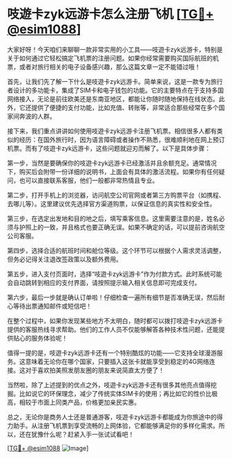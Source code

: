 # 吱遊卡zyk远游卡怎么注册飞机 [[TG💪+ @esim1088](https://t.me/s/esim1088)]

大家好呀！今天咱们来聊聊一款非常实用的小工具——吱遊卡zyk远游卡，特别是关于如何通过它轻松搞定飞机票的注册问题。如果你经常需要购买国际航班的机票，或者对旅行相关的电子设备感兴趣，那么这篇文章一定不能错过哦！

首先，让我们先了解一下什么是吱遊卡zyk远游卡。简单来说，这是一款专为旅行者设计的多功能卡，集成了SIM卡和电子钱包的功能。它的主要特点在于支持多国网络接入，无论是前往欧美还是东南亚地区，都能让你随时随地保持在线状态。此外，它还提供了便捷的支付功能，比如充值、转账等，非常适合那些经常在多个国家间奔波的人群。

接下来，我们重点讲讲如何使用吱遊卡zyk远游卡注册飞机票。相信很多人都有类似的经历：在国外旅行时，因为语言障碍或者操作不熟悉，很难顺利地在网上预订机票。而有了吱遊卡zyk远游卡，这些问题就迎刃而解了。以下是具体步骤：

第一步，当然是要确保你的吱遊卡zyk远游卡已经激活并且余额充足。通常情况下，购买后会附带一份详细的说明书，上面会有具体的激活流程。如果你有任何疑问，也可以直接联系客服，他们一般都非常热情且专业。

第二步，打开手机上的浏览器，访问航空公司官网或者第三方购票平台（如携程、去哪儿等）。这里建议优先选择官方渠道购票，以保证信息的真实性和安全性。

第三步，在选定出发地和目的地之后，填写乘客信息。这里需要注意的是，姓名必须与护照上的一致，并且格式也要正确无误。如果不确定的话，可以提前咨询航空公司客服。

第四步，选择合适的航班时间和舱位等级。这个环节可以根据个人需求灵活调整，但务必记得关注退改签政策以及额外费用。

第五步，进入支付页面时，选择“吱遊卡zyk远游卡”作为付款方式。此时系统可能会自动跳转到相应的支付界面，请按照提示输入相关信息即可完成支付。

第六步，最后一步就是确认订单啦！仔细检查一遍所有细节是否准确无误，然后耐心等待出票通知邮件或短信吧！

在整个过程中，如果你发现某些地方不太明白，随时都可以拨打吱遊卡zyk远游卡提供的客服热线寻求帮助。他们的工作人员不仅能够解答各种技术性问题，还能提供贴心的服务体验呢！

值得一提的是，吱遊卡zyk远游卡还有一个特别酷炫的功能——它支持全球漫游服务。这意味着无论你在哪个国家，只要插入这张卡就能享受到稳定的4G网络连接。这对于喜欢拍美照发朋友圈的朋友来说简直太方便了！

当然啦，除了上述提到的优点之外，吱遊卡zyk远游卡还有很多其他亮点值得挖掘。比如说它的环保理念，减少了传统实体SIM卡的使用；再比如它的性价比极高，相较于市面上同类产品，价格更加亲民实惠。

总之，无论你是商务人士还是普通游客，吱遊卡zyk远游卡都能成为你旅途中的得力助手。从注册飞机票到享受流畅的上网体验，它都能够满足你的多样化需求。所以，还在犹豫什么呢？赶紧入手一张试试看吧！

[[TG💪+ @esim1088](https://t.me/s/esim1088) ![Image](https://i.postimg.cc/4NQfJmqS/Snipaste-2025-05-13-00-14-12.png)]